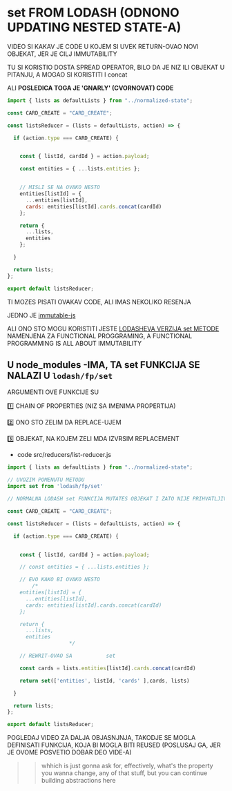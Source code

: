 # set FROM LODASH (ODNONO UPDATING NESTED STATE-A)

VIDEO SI KAKAV JE CODE U KOJEM SI UVEK RETURN-OVAO NOVI OBJEKAT, JER JE CILJ IMMUTABILITY

TU SI KORISTIO DOSTA SPREAD OPERATOR, BILO DA JE NIZ ILI OBJEKAT U PITANJU, A MOGAO SI KORISTITI I concat

ALI **POSLEDICA TOGA JE 'GNARLY' (CVORNOVAT) CODE**

```javascript
import { lists as defaultLists } from "../normalized-state";

const CARD_CREATE = "CARD_CREATE";

const listsReducer = (lists = defaultLists, action) => {

  if (action.type === CARD_CREATE) {


    const { listId, cardId } = action.payload;

    const entities = { ...lists.entities };


    // MISLI SE NA OVAKO NESTO
    entities[listId] = {
      ...entities[listId], 
      cards: entities[listId].cards.concat(cardId)
    };

    return {
      ...lists,
      entities
    };

  }

  return lists;
};

export default listsReducer;
```

TI MOZES PISATI OVAKAV CODE, ALI IMAS NEKOLIKO RESENJA

JEDNO JE [immutable-js](https://immutable-js.github.io/immutable-js/docs/#/)

ALI ONO STO MOGU KORISTITI JESTE [LODASHEVA VERZIJA set METODE]() NAMENJENA ZA FUNCTIONAL PROGGRAMING, A FUNCTIONAL PROGRAMMING IS ALL ABOUT IMMUTABILITY

## U node_modules -IMA, TA set FUNKCIJA SE NALAZI U `lodash/fp/set` 

ARGUMENTI OVE FUNKCIJE SU

:one: CHAIN OF PROPERTIES (NIZ SA IMENIMA PROPERTIJA)

:two: ONO STO ZELIM DA REPLACE-UJEM

:three: OBJEKAT, NA KOJEM ZELI MDA IZVRSIM REPLACEMENT

- code src/reducers/list-reducer.js

```javascript
import { lists as defaultLists } from "../normalized-state";

// UVOZIM POMENUTU METODU
import set from 'lodash/fp/set'

// NORMALNA LODASH set FUNKCIJA MUTATES OBJEKAT I ZATO NIJE PRIHVATLJIVA

const CARD_CREATE = "CARD_CREATE";

const listsReducer = (lists = defaultLists, action) => {

  if (action.type === CARD_CREATE) {


    const { listId, cardId } = action.payload;

    // const entities = { ...lists.entities };

    // EVO KAKO BI OVAKO NESTO
        /* 
    entities[listId] = {
      ...entities[listId], 
      cards: entities[listId].cards.concat(cardId)
    }; 

    return {
      ...lists,
      entities
                    */

    // REWRIT-OVAO SA           set

    const cards = lists.entities[listId].cards.concat(cardId)

    return set(['entities', listId, 'cards' ],cards, lists)

  }

  return lists;
};

export default listsReducer;
```

POGLEDAJ VIDEO ZA DALJA OBJASNJNJA, TAKODJE SE MOGLA DEFINISATI FUNKCIJA, KOJA BI MOGLA BITI REUSED (POSLUSAJ GA, JER JE OVOME POSVETIO DOBAR DEO VIDE-A)

>> whhich is just gonna ask for, effectively, what's the property you wanna change, any of that stuff, but you can continue building abstractions here

